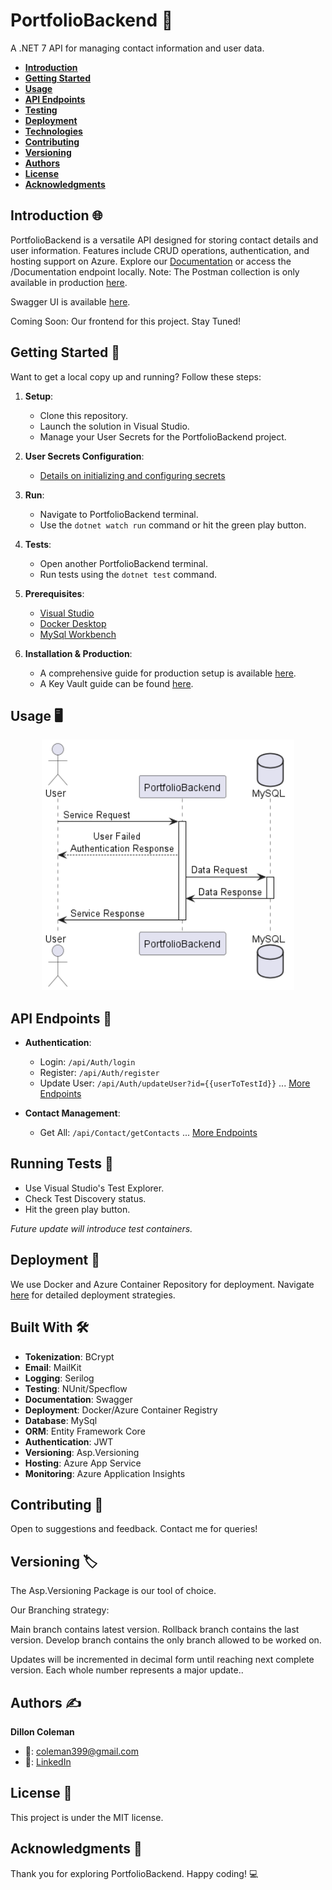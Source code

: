 ﻿# PortfolioBackend 📁
A .NET 7 API for managing contact information and user data.

- [**Introduction**](#introduction)
- [**Getting Started**](#getting-started)
- [**Usage**](#usage)
- [**API Endpoints**](#api-endpoints)
- [**Testing**](#running-tests)
- [**Deployment**](#deployment)
- [**Technologies**](#built-with)
- [**Contributing**](#contributing)
- [**Versioning**](#versioning)
- [**Authors**](#authors)
- [**License**](#license)
- [**Acknowledgments**](#acknowledgments)

## Introduction 🌐
PortfolioBackend is a versatile API designed for storing contact details and user information. Features include CRUD operations, authentication, and hosting support on Azure. Explore our [Documentation](https://github.com/coleman399/DillonColeman_PortfolioWebsite_Backend/tree/develop/PortfolioBackend/Documentation) or access the /Documentation endpoint locally. Note: The Postman collection is only available in production [here](http://portfoliowebsitebackend.azurewebsites.net/Documentation/). 

Swagger UI is available [here](https://portfoliowebsitebackend.azurewebsites.net/swagger/index.html).

Coming Soon: Our frontend for this project. Stay Tuned!

## Getting Started 🚀
Want to get a local copy up and running? Follow these steps:

1. **Setup**:
    - Clone this repository.
    - Launch the solution in Visual Studio.
    - Manage your User Secrets for the PortfolioBackend project.

2. **User Secrets Configuration**:
    - [Details on initializing and configuring secrets](https://learn.microsoft.com/en-us/aspnet/core/security/app-secrets?view=aspnetcore-7.0&tabs=windows)

3. **Run**:
    - Navigate to PortfolioBackend terminal.
    - Use the `dotnet watch run` command or hit the green play button.

4. **Tests**:
    - Open another PortfolioBackend terminal.
    - Run tests using the `dotnet test` command.

5. **Prerequisites**:
    - [Visual Studio](https://visualstudio.microsoft.com/vs/getting-started/)
    - [Docker Desktop](https://www.docker.com/products/docker-desktop/)
    - [MySql Workbench](https://dev.mysql.com/downloads/workbench/)

6. **Installation & Production**:
    - A comprehensive guide for production setup is available [here](https://learn.microsoft.com/en-us/azure/app-service/quickstart-dotnetcore?tabs=net70&pivots=development-environment-vs).
    - A Key Vault guide can be found [here](https://learn.microsoft.com/en-us/aspnet/core/security/key-vault-configuration?view=aspnetcore-7.0#secret-storage-in-the-production-environment-with-azure-key-vault).
    
## Usage 🖥
<p align="center">
  <img src="./PortfolioBackend/Documentation/PortfolioBackendSequenceDiagram.png" alt="Portfolio Sequence Diagram" width="80%"/>
</p>

## API Endpoints 📌
- **Authentication**:
    - Login: `/api/Auth/login`
    - Register: `/api/Auth/register`
    - Update User: `/api/Auth/updateUser?id={{userToTestId}}`
    ... [More Endpoints](https://portfoliowebsitebackend.azurewebsites.net/html/LivingDoc-8.7.23.html)
    
- **Contact Management**:
    - Get All: `/api/Contact/getContacts`
    ... [More Endpoints](https://portfoliowebsitebackend.azurewebsites.net/html/LivingDoc-8.7.23.html)

## Running Tests 🧪
- Use Visual Studio's Test Explorer.
- Check Test Discovery status.
- Hit the green play button.

_Future update will introduce test containers._

## Deployment 🚢
We use Docker and Azure Container Repository for deployment. Navigate [here](https://learn.microsoft.com/en-us/visualstudio/containers/deploy-app-service?view=vs-2022) for detailed deployment strategies.

## Built With 🛠
- **Tokenization**: BCrypt
- **Email**: MailKit
- **Logging**: Serilog
- **Testing**: NUnit/Specflow
- **Documentation**: Swagger
- **Deployment**: Docker/Azure Container Registry
- **Database**: MySql
- **ORM**: Entity Framework Core
- **Authentication**: JWT
- **Versioning**: Asp.Versioning
- **Hosting**: Azure App Service
- **Monitoring**: Azure Application Insights

## Contributing 🤝
Open to suggestions and feedback. Contact me for queries!

## Versioning 🏷
The Asp.Versioning Package is our tool of choice. 

Our Branching strategy:

Main branch contains latest version. 
Rollback branch contains the last version.
Develop branch contains the only branch allowed to be worked on. 

Updates will be incremented in decimal form until reaching next complete version. Each whole number represents a major update..

## Authors ✍️
**Dillon Coleman**  
- 📧: coleman399@gmail.com  
- 🔗: [LinkedIn](https://www.linkedin.com/in/dillonthedev/)

## License 📜
This project is under the MIT license.

## Acknowledgments 🙏
Thank you for exploring PortfolioBackend. Happy coding! 💻
